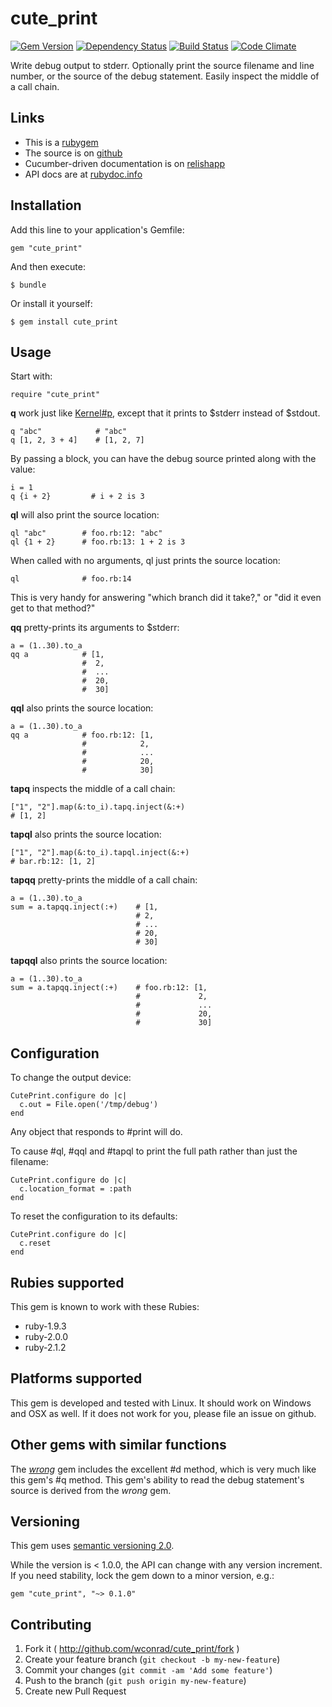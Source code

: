 # cute_print
[![Gem Version](https://badge.fury.io/rb/cute_print.png)](http://badge.fury.io/rb/cute_print)
[![Dependency Status](https://gemnasium.com/wconrad/cute_print.svg)](https://gemnasium.com/wconrad/cute_print)
[![Build Status](https://travis-ci.org/wconrad/cute_print.png)](https://travis-ci.org/wconrad/cute_print)
[![Code Climate](https://codeclimate.com/github/wconrad/cute_print.png)](https://codeclimate.com/github/wconrad/cute_print)

Write debug output to stderr.  Optionally print the source filename
and line number, or the source of the debug statement.  Easily inspect
the middle of a call chain.

## Links

* This is a [rubygem](http://rubygems.org/gems/cute_print)
* The source is on [github](https://github.com/wconrad/cute_print)
* Cucumber-driven documentation is on
  [relishapp](https://www.relishapp.com/wconrad/cute-print/v/0-2-0/docs)
* API docs are at
  [rubydoc.info](http://rubydoc.info/gems/cute_print/0.2.0/frames)

## Installation

Add this line to your application's Gemfile:

    gem "cute_print"

And then execute:

    $ bundle

Or install it yourself:

    $ gem install cute_print

## Usage

Start with:

    require "cute_print"

**q** work just like
[Kernel#p](http://www.ruby-doc.org/core-2.1.3/Kernel.html#method-i-p),
except that it prints to $stderr instead of $stdout.

    q "abc"            # "abc"
    q [1, 2, 3 + 4]    # [1, 2, 7]

By passing a block, you can have the debug source printed along with
the value:

    i = 1
    q {i + 2}         # i + 2 is 3

**ql** will also print the source location:

    ql "abc"        # foo.rb:12: "abc"
    ql {1 + 2}      # foo.rb:13: 1 + 2 is 3

When called with no arguments, ql just prints the source location:

    ql              # foo.rb:14

This is very handy for answering "which branch did it take?," or "did
it even get to that method?"

**qq** pretty-prints its arguments to $stderr:

    a = (1..30).to_a
    qq a            # [1,
                    #  2,
                    #  ...
                    #  20,
                    #  30]

**qql** also prints the source location:

    a = (1..30).to_a
    qq a            # foo.rb:12: [1,
                    #            2,
                    #            ...
                    #            20,
                    #            30]

**tapq** inspects the middle of a call chain:

    ["1", "2"].map(&:to_i).tapq.inject(&:+)
    # [1, 2]

**tapql** also prints the source location:

    ["1", "2"].map(&:to_i).tapql.inject(&:+)
    # bar.rb:12: [1, 2]

**tapqq** pretty-prints the middle of a call chain:

    a = (1..30).to_a
    sum = a.tapqq.inject(:+)    # [1,
                                # 2,
                                # ...
                                # 20,
                                # 30]

**tapqql** also prints the source location:

    a = (1..30).to_a
    sum = a.tapqq.inject(:+)    # foo.rb:12: [1,
                                #             2,
                                #             ...
                                #             20,
                                #             30]

## Configuration

To change the output device:

    CutePrint.configure do |c|
      c.out = File.open('/tmp/debug')
    end

Any object that responds to #print will do.

To cause #ql, #qql and #tapql to print the full path rather than just
the filename:

    CutePrint.configure do |c|
      c.location_format = :path
    end

To reset the configuration to its defaults:

    CutePrint.configure do |c|
      c.reset
    end

## Rubies supported

This gem is known to work with these Rubies:

* ruby-1.9.3
* ruby-2.0.0
* ruby-2.1.2

## Platforms supported

This gem is developed and tested with Linux.  It should work on
Windows and OSX as well.  If it does not work for you, please file an
issue on github.

## Other gems with similar functions

The [_wrong_][1] gem includes the excellent #d method, which is very
much like this gem's #q method.  This gem's ability to read the debug
statement's source is derived from the _wrong_ gem.

## Versioning

This gem uses [semantic versioning 2.0][3].

While the version is < 1.0.0, the API can change with any version
increment.  If you need stability, lock the gem down to a minor
version, e.g.:

    gem "cute_print", "~> 0.1.0"

## Contributing

1. Fork it ( http://github.com/wconrad/cute_print/fork )
2. Create your feature branch (`git checkout -b my-new-feature`)
3. Commit your changes (`git commit -am 'Add some feature'`)
4. Push to the branch (`git push origin my-new-feature`)
5. Create new Pull Request

[1]: http://rubygems.org/gems/wrong
[2]: https://www.relishapp.com/wconrad/cute-print/v/0-2-0/docs
[3]: http://semver.org/spec/v2.0.0.html
